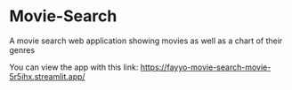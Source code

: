 # Movie-Search

A movie search web application showing movies as well as a chart of their genres

You can view the app with this link: 
https://fayyo-movie-search-movie-5r5ihx.streamlit.app/
